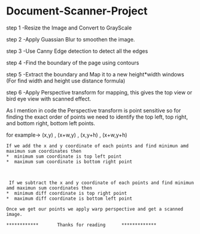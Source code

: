 # Document-Scanner-Project

step 1 -Resize the Image and Convert to GrayScale

step 2 -Apply Guassian Blur to smoothen the image.

step 3 -Use Canny Edge detection to detect all the edges

step 4 -Find the boundary of the page using contours

step 5 -Extract the boundary and Map it to a new height*width windows (For find width and height use distance formula)

step 6 -Apply Perspective transform for mapping, this gives the top view or bird eye view with scanned effect.

As I mention in code the Perspective transform is point sensitive so for finding the exact order of points
we need to identify the top left, top right, and bottom right, bottom left points.

for example->   (x,y) , (x+w,y) , (x,y+h) , (x+w,y+h) 
    
       
       
    If we add the x and y coordinate of each points and find minimun amd maximun sum coordinates then 
    *  minimum sum coordinate is top left point 
    *  maximum sum coordinate is bottom right point 
    
    
    
     If we subtract the x and y coordinate of each points and find minimun amd maximun sum coordinates then 
    *  minimum diff coordinate is top right point 
    *  maximum diff coordinate is bottom left point 
    
    Once we get our points we apply warp perspective and get a scanned image.
    
    ************       Thanks for reading      *************
    
    
